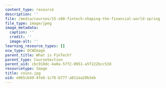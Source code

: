 ```yaml
---
content_type: resource
description: ''
file: /media/courses/15-s08-fintech-shaping-the-financial-world-spring-2020/e065cb494fe61c76b777a811ea20b3eb_coins.jpg
file_type: image/jpeg
image_metadata:
  caption: ''
  credit: ''
  image-alt: ''
learning_resource_types: []
ocw_type: OCWImage
parent_title: What is FinTech?
parent_type: CourseSection
parent_uid: cbc918dc-4a0a-57f2-0951-a5f222bcc53d
resourcetype: Image
title: coins.jpg
uid: e065cb49-4fe6-1c76-b777-a811ea20b3eb
---
```

